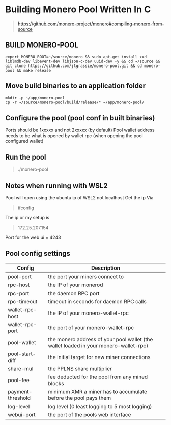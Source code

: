 # Building Monero Pool Written In C
> https://github.com/monero-project/monero#compiling-monero-from-source
## BUILD MONERO-POOL
```
export MONERO_ROOT=~/source/monero && sudo apt-get install xxd liblmdb-dev libevent-dev libjson-c-dev uuid-dev -y && cd ~/source && git clone https://github.com/jtgrassie/monero-pool.git && cd monero-pool && make release
```

## Move build binaries to an application folder
```
mkdir -p ~/app/monero-pool
cp -r ~/source/monero-pool/build/release/* ~/app/monero-pool/ 
```

## Configure the pool (pool conf in built binaries)
Ports should be 1xxxxx and not 2xxxxx (by default)
Pool wallet address needs to be what is opened by wallet rpc (when opening the pool configured wallet)

## Run the pool 
> ./monero-pool

## Notes when running with WSL2
Pool will open using the ubuntu ip of WSL2 not localhost
Get the ip Via
> ifconfig

The ip or my setup is
> 172.25.207.154

Port for the web ui = 4243

## Pool config settings
|Config|Description|
|---|---|
pool-port|	the port your miners connect to
rpc-host|	the IP of your monerod
rpc-port|	the daemon RPC port
rpc-timeout|	timeout in seconds for daemon RPC calls
wallet-rpc-host|	the IP of your monero-wallet-rpc
wallet-rpc-port|	the port of your monero-wallet-rpc
pool-wallet|	the monero address of your pool wallet (the wallet loaded in your monero-wallet-rpc)
pool-start-diff|	the initial target for new miner connections
share-mul|	the PPLNS share multiplier
pool-fee|	fee deducted for the pool from any mined blocks
payment-threshold|	minimum XMR a miner has to accumulate before the pool pays them
log-level|	log level (0 least logging to 5 most logging)
webui-port|	the port of the pools web interface